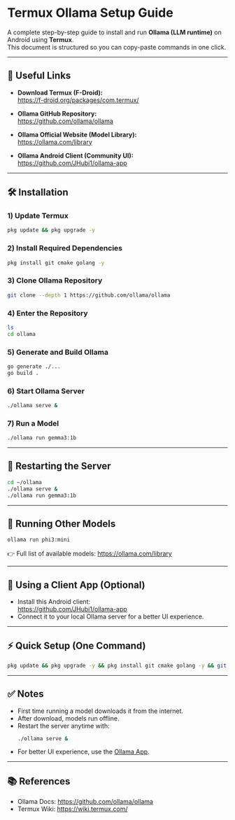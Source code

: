 # Termux Ollama Setup Guide

A complete step-by-step guide to install and run **Ollama (LLM runtime)** on Android using **Termux**.  
This document is structured so you can copy-paste commands in one click.

---

## 🔗 Useful Links
- **Download Termux (F-Droid):**  
  https://f-droid.org/packages/com.termux/

- **Ollama GitHub Repository:**  
  https://github.com/ollama/ollama

- **Ollama Official Website (Model Library):**  
  https://ollama.com/library

- **Ollama Android Client (Community UI):**  
  https://github.com/JHubi1/ollama-app

---

## 🛠️ Installation

### 1) Update Termux
```bash
pkg update && pkg upgrade -y
```

### 2) Install Required Dependencies
```bash
pkg install git cmake golang -y
```

### 3) Clone Ollama Repository
```bash
git clone --depth 1 https://github.com/ollama/ollama
```

### 4) Enter the Repository
```bash
ls
cd ollama
```

### 5) Generate and Build Ollama
```bash
go generate ./...
go build .
```

### 6) Start Ollama Server
```bash
./ollama serve &
```

### 7) Run a Model
```bash
./ollama run gemma3:1b
```

---

## 🔄 Restarting the Server
```bash
cd ~/ollama
./ollama serve &
./ollama run gemma3:1b
```

---

## 🤖 Running Other Models
```bash
ollama run phi3:mini
```
👉 Full list of available models: https://ollama.com/library

---

## 📱 Using a Client App (Optional)
- Install this Android client:  
  https://github.com/JHubi1/ollama-app  
- Connect it to your local Ollama server for a better UI experience.

---

## ⚡ Quick Setup (One Command)
```bash
pkg update && pkg upgrade -y && pkg install git cmake golang -y && git clone --depth 1 https://github.com/ollama/ollama && cd ollama && go generate ./... && go build . && ./ollama serve & && ./ollama run gemma3:1b
```

---

## ✅ Notes
- First time running a model downloads it from the internet.
- After download, models run offline.
- Restart the server anytime with:  
  ```bash
  ./ollama serve &
  ```
- For better UI experience, use the [Ollama App](https://github.com/JHubi1/ollama-app).

---

## 📚 References
- Ollama Docs: https://github.com/ollama/ollama  
- Termux Wiki: https://wiki.termux.com/
